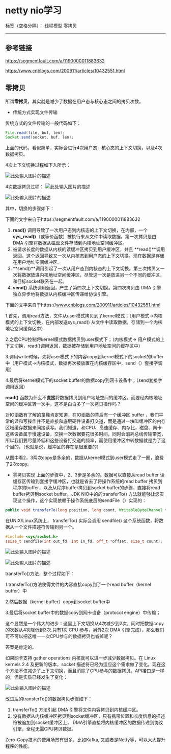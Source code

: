 ﻿# netty nio学习 

标签（空格分隔）： 线程模型 零拷贝

---

参考链接
----
https://segmentfault.com/a/1190000011883632

https://www.cnblogs.com/200911/articles/10432551.html

零拷贝
---
所谓**零拷贝**，其实就是减少了数据在用户态与核心态之间的拷贝次数。

 - 传统方式实现文件传输

传统方式的文件传输的一般代码如下：
```java
File.read(file, buf, len);
Socket.send(socket, buf, len);
```
上面的代码，看似简单，实际会进行4次用户态--核心态的上下文切换，以及4次数据拷贝。

4次上下文切换过程如下入所示：

![此处输入图片的描述][1]

4次数据拷贝过程：
![此处输入图片的描述][2]

![此处输入图片的描述][3]

其中，切换的步骤如下：

下面的文字来自于https://segmentfault.com/a/1190000011883632

 1. **read()** 调用导致了一次用户态到内核态的上下文切换，在内部，一个 **sys_read()**（或等价函数）被执行来从文件中读取数据。第一次拷贝是由 DMA 引擎将数据从磁盘文件存储到内核地址空间缓冲区。
 2. 被请求长度的数据从内核的读缓冲区拷贝到用户缓冲区，并且 **read()**调用返回。这个返回导致又一次从内核态到用户态的上下文切换。现在数据是存储在用户地址空间缓冲区。
 3. **send()**调用引起了一次从用户态到内核态的上下文切换。第三次拷贝又一次将数据放进内核地址空间缓冲区，尽管这一次是放进另一个不同的缓冲区，和目标socket联系在一起。
 4. **send()** 系统调用返回，产生了第四次上下文切换。第四次拷贝由 DMA 引擎独立异步地将数据从内核缓冲区传递给协议引擎。

下面的文字来自于https://www.cnblogs.com/200911/articles/10432551.html

1.首先，调用read方法，文件从user模式拷贝到了kernel模式；（用户模式->内核模式的上下文切换，在内部发送sys_read() 从文件中读取数据，存储到一个内核地址空间缓存区中）

2.之后CPU控制将kernel模式数据拷贝到user模式下；（内核模式-> 用户模式的上下文切换，read()调用返回，数据被存储到用户地址空间的缓存区中）

3.调用write时候，先将user模式下的内容copy到kernel模式下的socket的buffer中（用户模式->内核模式，数据再次被放置在内核缓存区中，send（）套接字调用）

4.最后将kernel模式下的socket buffer的数据copy到网卡设备中；（send套接字调用返回）

**read()** 函数为什么不**直接**将数据拷贝到用户地址空间的缓冲区，而要经内核地址空间的缓冲区转一次手，这不是白白多了一次拷贝操作吗？

对IO函数有了解的童鞋肯定知道，在IO函数的背后有一个缓冲区 buffer ，我们平常的读和写操作并不是直接和底层硬件设备打交道，而是通过一块叫缓冲区的内存区域缓存数据来间接读写。我们知道，和CPU、高速缓存、内存比，磁盘、网卡这些设备属于慢速设备，交换一次数据要花很多时间，同时会消耗总线传输带宽，所以我们要尽量降低和这些设备打交道的频率，而使用缓冲区中转数据就是为了这个目的。（也就是说，缓冲区的存在是很重要的）

从图中看2，3两次copy是多余的，数据从kernel模式到user模式走了一圈，浪费了2次copy。

 - 零拷贝实现
上面的步骤中，2、3步是多余的。数据可以直接从read buffer 读缓存区传输到套接字缓冲区，也就是省去了将操作系统的read buffer 拷贝到程序的buffer，以及从程序buffer拷贝到socket buffer的步骤，直接将read buffer拷贝到socket buffer。JDK NIO中的的transferTo() 方法就能够让您实现这个操作，这个实现依赖于操作系统底层的sendFile（）实现的：
```java
public void transferTo(long position, long count, WritableByteChannel target);
```
在UNIX/Linux系统上， transferTo() 实际会调用 sendfile() 这个系统函数，将数据从一个文件描述符传输到另一个。
```c++
#include <sys/socket.h>
ssize_t sendfile(int out_fd, int in_fd, off_t *offset, size_t count);
```
![此处输入图片的描述][4]

![此处输入图片的描述][5]

transferTo()方法，整个过程如下：

1.transferTo()方法使得文件的内容直接copy到了一个read buffer（kernel buffer）中

2.然后数据（kernel buffer）copy到socket buffer中

3.最后将socket buffer中的数据copy到网卡设备（protocol engine）中传输；

这个显然是一个伟大的进步：这里上下文切换从4次减少到2次，同时把数据copy的次数从4次降低到3次.只有1次 CPU 参与，另外2次 DMA 引擎完成），那么我们可不可以把这唯一一次CPU参与的数据拷贝也省掉呢？

答案是肯定的。

如果网卡支持 gather operations 内核就可以进一步减少数据拷贝。在 Linux kernels 2.4 及更新的版本，socket 描述符已经为适应这个需求做了变化。现在这个方法不仅减少了上下文切换，而且消除了CPU参与的数据拷贝。API接口是一样的，但是实质已经发生了变化：

![此处输入图片的描述][6]

改进后的transferTo()的数据拷贝步骤如下：

 1. transferTo() 方法引起 DMA 引擎将文件内容拷贝到内核缓冲区。
 2. 没有数据从内核缓冲区拷贝到socket缓冲区，只有携带位置和长度信息的描述符被追加到socket缓冲区上， DMA引擎直接将内核缓冲区的数据传递到协议引擎，全程无需CPU拷贝数据。

Zero-Copy技术的使用场景有很多，比如Kafka, 又或者是Netty等，可以大大提升程序的性能。
 

 
 
 
 


  [1]: https://github.com/Audi-A7/learn/blob/master/image/netty/%E4%BC%A0%E7%BB%9F%E4%B8%8A%E4%B8%8B%E6%96%87%E5%88%87%E6%8D%A2.png?raw=true
  [2]: https://github.com/Audi-A7/learn/blob/master/image/netty/%E4%BC%A0%E7%BB%9F%E7%9A%84%E6%95%B0%E6%8D%AE%E6%8B%B7%E8%B4%9D%E6%96%B9%E6%B3%95.png?raw=true
  [3]: https://github.com/Audi-A7/learn/blob/master/image/netty/%E4%BC%A0%E7%BB%9F%E4%B8%8A%E4%B8%8B%E6%96%87%E5%88%87%E6%8D%A22.png?raw=true
  [4]: https://github.com/Audi-A7/learn/blob/master/image/netty/%E9%9B%B6%E6%8B%B7%E8%B4%9D%E4%BC%A0%E8%BE%93%E6%96%B9%E6%B3%95.png?raw=true
  [5]: https://github.com/Audi-A7/learn/blob/master/image/netty/transferToContext.png?raw=true
  [6]: https://github.com/Audi-A7/learn/blob/master/image/netty/zeroCopy.png?raw=true